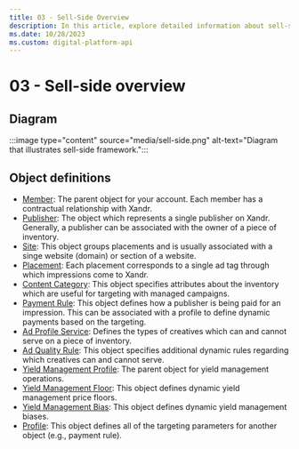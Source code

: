 ```yaml
---
title: 03 - Sell-Side Overview
description: In this article, explore detailed information about sell-side and its various objects.
ms.date: 10/28/2023
ms.custom: digital-platform-api
---
```


# 03 - Sell-side overview

## Diagram

:::image type="content" source="media/sell-side.png" alt-text="Diagram that illustrates sell-side framework.":::

## Object definitions

- [Member](member-service.md): The parent object for your account. Each member has a contractual relationship with Xandr.
- [Publisher](publisher-service.md): The object which represents a single publisher on Xandr. Generally, a publisher can be associated with the owner of a piece of inventory.
- [Site](site-service.md): This object groups placements and is usually associated with a singe website (domain) or section of a website.
- [Placement](placement-service.md): Each placement corresponds to a single ad tag through which impressions come to Xandr.
- [Content Category](content-category-service.md): This object specifies attributes about the inventory which are useful for targeting with managed campaigns.
- [Payment Rule](payment-rule-service.md): This object defines how a publisher is being paid for an impression. This can be associated with a profile to define dynamic payments based on the targeting.
- [Ad Profile Service](ad-profile-service.md): Defines the types of creatives which can and cannot serve on a piece of inventory.
- [Ad Quality Rule](ad-quality-rule-service.md): This object specifies additional dynamic rules regarding which creatives can and cannot
serve.
- [Yield Management Profile](yield-management-profile-service.md): The parent object for yield management operations.
- [Yield Management Floor](yield-management-floor-service.md): This object defines dynamic yield management price floors.
- [Yield Management Bias](yield-management-bias-service.md): This object defines dynamic yield management biases.
- [Profile](profile-service.md): This object defines all of the targeting parameters for another object (e.g., payment rule).
